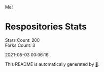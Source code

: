 Me!

# Respositories Stats
Stars Count: 200  
Forks Count: 3

2021-05-03 00:06:16  

This README is automatically generated by [🐰](https://github.com/rnitta/rnitta).
